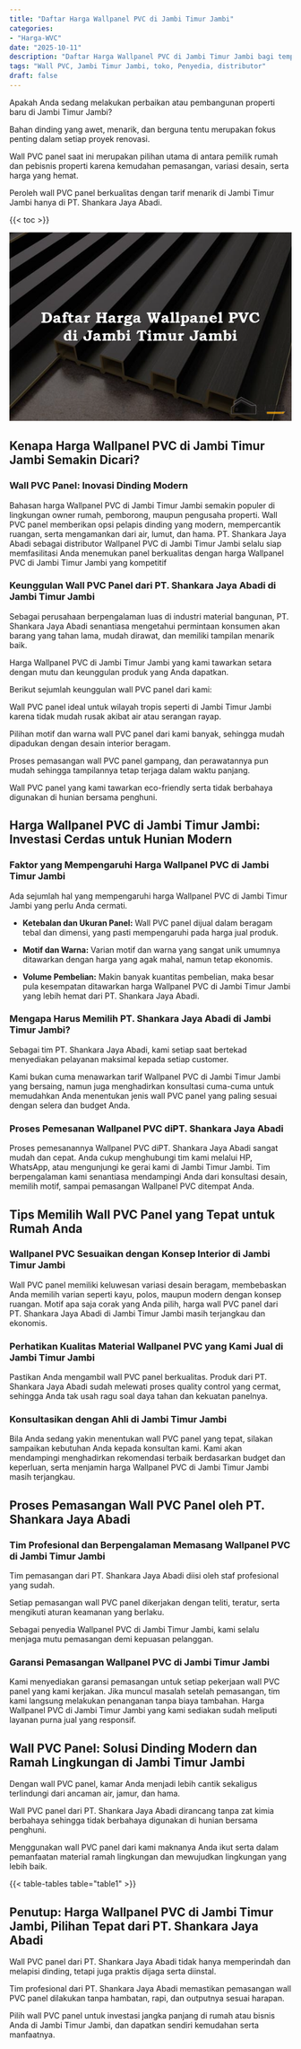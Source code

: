 ```yaml
---
title: "Daftar Harga Wallpanel PVC di Jambi Timur Jambi"
categories: 
- "Harga-WVC"
date: "2025-10-11"
description: "Daftar Harga Wallpanel PVC di Jambi Timur Jambi bagi tempat tinggal, perkantoran, dan ritel. Produk berkualitas, beragam motif, variasi warna modern, dengan servis penempatan ditangani oleh tim profesional dan jaminan resmi!|Servis distribusi Wallpanel PVC di Jambi Timur Jambi untuk kebutuhan rumah, office, maupun toko, beserta panel terbaik dan penempatan oleh tenaga ahli ahli serta garansi resmi.|Alternatif Wallpanel PVC di Jambi Timur Jambi yang terbukti untuk rumah, perkantoran, dan toko, dengan produk terbaik dan pemasangan oleh tim profesional serta garansi resmi.|Distribusi Wallpanel PVC di Jambi Timur Jambi bagi tempat tinggal, kantor, dan ritel, beserta panel unggulan dan pemasangan dikerjakan oleh teknisi profesional, dilengkapi dengan garansi resmi.}"
tags: "Wall PVC, Jambi Timur Jambi, toko, Penyedia, distributor"
draft: false
---
```


Apakah Anda sedang melakukan perbaikan atau pembangunan properti baru di Jambi Timur Jambi?

Bahan dinding yang awet, menarik, dan berguna tentu merupakan fokus penting dalam setiap proyek renovasi.

Wall PVC panel saat ini merupakan pilihan utama di antara pemilik rumah dan pebisnis properti karena kemudahan pemasangan, variasi desain, serta harga yang hemat.

Peroleh wall PVC panel berkualitas dengan tarif menarik di Jambi Timur Jambi hanya di PT. Shankara Jaya Abadi.

{{< toc >}}

![Daftar Harga Wallpanel PVC di Jambi Timur Jambi](/images/Harga-WVC/Daftar-Harga-Wallpanel-PVC-di-Jambi-Timur-Jambi.png)


## Kenapa Harga Wallpanel PVC di Jambi Timur Jambi Semakin Dicari?

### Wall PVC Panel: Inovasi Dinding Modern

Bahasan harga Wallpanel PVC di Jambi Timur Jambi semakin populer di lingkungan owner rumah, pemborong, maupun pengusaha properti. Wall PVC panel memberikan opsi pelapis dinding yang modern, mempercantik ruangan, serta mengamankan dari air, lumut, dan hama. PT. Shankara Jaya Abadi sebagai distributor Wallpanel PVC di Jambi Timur Jambi selalu siap memfasilitasi Anda menemukan panel berkualitas dengan harga Wallpanel PVC di Jambi Timur Jambi yang kompetitif

### Keunggulan Wall PVC Panel dari PT. Shankara Jaya Abadi di Jambi Timur Jambi

Sebagai perusahaan berpengalaman luas di industri material bangunan, PT. Shankara Jaya Abadi senantiasa mengetahui permintaan konsumen akan barang yang tahan lama, mudah dirawat, dan memiliki tampilan menarik baik.

Harga Wallpanel PVC di Jambi Timur Jambi yang kami tawarkan setara dengan mutu dan keunggulan produk yang Anda dapatkan.

Berikut sejumlah keunggulan wall PVC panel dari kami:

Wall PVC panel ideal untuk wilayah tropis seperti di Jambi Timur Jambi karena tidak mudah rusak akibat air atau serangan rayap.

Pilihan motif dan warna wall PVC panel dari kami banyak, sehingga mudah dipadukan dengan desain interior beragam.

Proses pemasangan wall PVC panel gampang, dan perawatannya pun mudah sehingga tampilannya tetap terjaga dalam waktu panjang.

Wall PVC panel yang kami tawarkan eco-friendly serta tidak berbahaya digunakan di hunian bersama penghuni.

## Harga Wallpanel PVC di Jambi Timur Jambi: Investasi Cerdas untuk Hunian Modern

### Faktor yang Mempengaruhi Harga Wallpanel PVC di Jambi Timur Jambi

Ada sejumlah hal yang mempengaruhi harga Wallpanel PVC di Jambi Timur Jambi yang perlu Anda cermati.

- **Ketebalan dan Ukuran Panel:** Wall PVC panel dijual dalam beragam tebal dan dimensi, yang pasti mempengaruhi pada harga jual produk.

- **Motif dan Warna:** Varian motif dan warna yang sangat unik umumnya ditawarkan dengan harga yang agak mahal, namun tetap ekonomis.

- **Volume Pembelian:** Makin banyak kuantitas pembelian, maka besar pula kesempatan ditawarkan harga Wallpanel PVC di Jambi Timur Jambi yang lebih hemat dari PT. Shankara Jaya Abadi.

### Mengapa Harus Memilih PT. Shankara Jaya Abadi di Jambi Timur Jambi?

Sebagai tim PT. Shankara Jaya Abadi, kami setiap saat bertekad menyediakan pelayanan maksimal kepada setiap customer.

Kami bukan cuma menawarkan tarif Wallpanel PVC di Jambi Timur Jambi yang bersaing, namun juga menghadirkan konsultasi cuma-cuma untuk memudahkan Anda menentukan jenis wall PVC panel yang paling sesuai dengan selera dan budget Anda.

### Proses Pemesanan Wallpanel PVC diPT. Shankara Jaya Abadi

Proses pemesanannya Wallpanel PVC diPT. Shankara Jaya Abadi sangat mudah dan cepat. Anda cukup menghubungi tim kami melalui HP, WhatsApp, atau mengunjungi ke gerai kami di Jambi Timur Jambi. Tim berpengalaman kami senantiasa mendampingi Anda dari konsultasi desain, memilih motif, sampai pemasangan Wallpanel PVC ditempat Anda.

## Tips Memilih Wall PVC Panel yang Tepat untuk Rumah Anda

### Wallpanel PVC Sesuaikan dengan Konsep Interior di Jambi Timur Jambi

Wall PVC panel memiliki keluwesan variasi desain beragam, membebaskan Anda memilih varian seperti kayu, polos, maupun modern dengan konsep ruangan. Motif apa saja corak yang Anda pilih, harga wall PVC panel dari PT. Shankara Jaya Abadi di Jambi Timur Jambi masih terjangkau dan ekonomis.

### Perhatikan Kualitas Material Wallpanel PVC yang Kami Jual di Jambi Timur Jambi

Pastikan Anda mengambil wall PVC panel berkualitas. Produk dari PT. Shankara Jaya Abadi sudah melewati proses quality control yang cermat, sehingga Anda tak usah ragu soal daya tahan dan kekuatan panelnya.

### Konsultasikan dengan Ahli di Jambi Timur Jambi

Bila Anda sedang yakin menentukan wall PVC panel yang tepat, silakan sampaikan kebutuhan Anda kepada konsultan kami. Kami akan mendampingi menghadirkan rekomendasi terbaik berdasarkan budget dan keperluan, serta menjamin harga Wallpanel PVC di Jambi Timur Jambi masih terjangkau.

## Proses Pemasangan Wall PVC Panel oleh PT. Shankara Jaya Abadi

### Tim Profesional dan Berpengalaman Memasang Wallpanel PVC di Jambi Timur Jambi

Tim pemasangan dari PT. Shankara Jaya Abadi diisi oleh staf profesional yang sudah.

Setiap pemasangan wall PVC panel dikerjakan dengan teliti, teratur, serta mengikuti aturan keamanan yang berlaku.

Sebagai penyedia Wallpanel PVC di Jambi Timur Jambi, kami selalu menjaga mutu pemasangan demi kepuasan pelanggan.

### Garansi Pemasangan Wallpanel PVC di Jambi Timur Jambi

Kami menyediakan garansi pemasangan untuk setiap pekerjaan wall PVC panel yang kami kerjakan. Jika muncul masalah setelah pemasangan, tim kami langsung melakukan penanganan tanpa biaya tambahan. Harga Wallpanel PVC di Jambi Timur Jambi yang kami sediakan sudah meliputi layanan purna jual yang responsif.

## Wall PVC Panel: Solusi Dinding Modern dan Ramah Lingkungan di Jambi Timur Jambi

Dengan wall PVC panel, kamar Anda menjadi lebih cantik sekaligus terlindungi dari ancaman air, jamur, dan hama.

Wall PVC panel dari PT. Shankara Jaya Abadi dirancang tanpa zat kimia berbahaya sehingga tidak berbahaya digunakan di hunian bersama penghuni.

Menggunakan wall PVC panel dari kami maknanya Anda ikut serta dalam pemanfaatan material ramah lingkungan dan mewujudkan lingkungan yang lebih baik.

{{< table-tables table="table1" >}}

## Penutup: Harga Wallpanel PVC di Jambi Timur Jambi, Pilihan Tepat dari PT. Shankara Jaya Abadi

Wall PVC panel dari PT. Shankara Jaya Abadi tidak hanya memperindah dan melapisi dinding, tetapi juga praktis dijaga serta diinstal.

Tim profesional dari PT. Shankara Jaya Abadi memastikan pemasangan wall PVC panel dilakukan tanpa hambatan, rapi, dan outputnya sesuai harapan.

Pilih wall PVC panel untuk investasi jangka panjang di rumah atau bisnis Anda di Jambi Timur Jambi, dan dapatkan sendiri kemudahan serta manfaatnya.